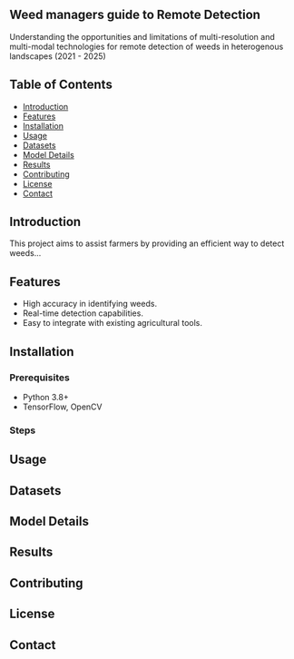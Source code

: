 ## Weed managers guide to Remote Detection
Understanding the opportunities and limitations of multi-resolution and multi-modal technologies for remote detection of weeds in heterogenous landscapes (2021 - 2025)

## Table of Contents
- [Introduction](#introduction)
- [Features](#features)
- [Installation](#installation)
- [Usage](#usage)
- [Datasets](#datasets)
- [Model Details](#model-details)
- [Results](#results)
- [Contributing](#contributing)
- [License](#license)
- [Contact](#contact)

## Introduction
This project aims to assist farmers by providing an efficient way to detect weeds...

## Features
- High accuracy in identifying weeds.
- Real-time detection capabilities.
- Easy to integrate with existing agricultural tools.

## Installation
### Prerequisites
- Python 3.8+
- TensorFlow, OpenCV

### Steps

## Usage

## Datasets

## Model Details

## Results

## Contributing

## License

## Contact







